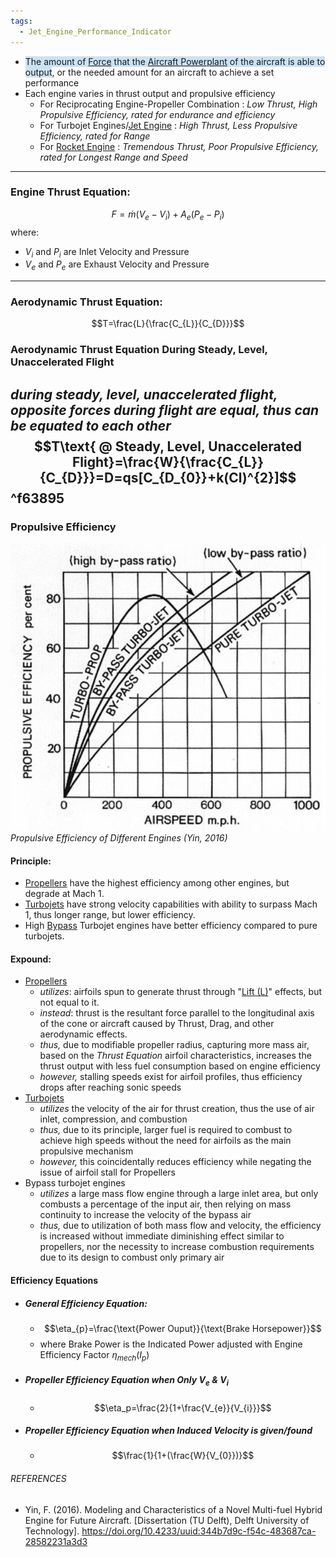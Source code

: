 ```yaml
---
tags:
  - Jet_Engine_Performance_Indicator
---
```

- <span style="background:rgba(5, 117, 197, 0.2)">The amount of [Force](Force.md) that the [Aircraft Powerplant](./Aircraft%20Powerplant.md) of the aircraft is able to output</span>, or the needed amount for an aircraft to achieve a set performance
- Each engine varies in thrust output and propulsive efficiency
	- For Reciprocating Engine-Propeller Combination : *Low Thrust, High Propulsive Efficiency, rated for endurance and efficiency*
	- For Turbojet Engines/[Jet Engine](./Jet%20Engine.md) : *High Thrust, Less Propulsive Efficiency, rated for Range*
	- For [Rocket Engine](Rocket%20Engine.md) : *Tremendous Thrust, Poor Propulsive Efficiency, rated for Longest Range and Speed*

---
### Engine Thrust Equation:

$$
F = \dot{m}(V_{e}-V_{i}) +A_e(P_e-P_i)
$$
where:
- $V_{i}$ and $P_{i}$ are Inlet Velocity and Pressure
- $V_{e}$ and $P_e$ are Exhaust Velocity and Pressure

--- 
### Aerodynamic Thrust Equation:
$$T=\frac{L}{\frac{C_{L}}{C_{D}}}$$
### Aerodynamic Thrust Equation During Steady, Level, Unaccelerated Flight
*during steady, level, unaccelerated flight, opposite forces during flight are equal, thus can be equated to each other*
$$T\text{ @ Steady, Level, Unaccelerated Flight}=\frac{W}{\frac{C_{L}}{C_{D}}}=D=qs[C_{D_{0}}+k(Cl)^{2}]$$ ^f63895
---
### Propulsive Efficiency
![Pasted image 20240421190357.png](./Engineering%20Concepts%20&%20Subjects/Aerodynamics/Chapter%206%20-%20Aircraft%20Performance/Photos/Pasted%20image%2020240421190357.png)
*Propulsive Efficiency of Different Engines (Yin, 2016)*
#### Principle:
- [Propellers](./Propellers.md) have the highest efficiency among other engines, but degrade at Mach 1.
- [Turbojets](./Turbojets.md) have strong velocity capabilities with ability to surpass Mach 1, thus longer range, but lower efficiency. 
- High [Bypass](Bypass.md) Turbojet engines have better efficiency compared to pure turbojets.
#### Expound: 
- [Propellers](./Propellers.md) 
	- *utilizes*: airfoils spun to generate thrust through "[Lift (L)](./Lift%20(L).md)" effects, but not equal to it. 
	- *instead*: thrust is the resultant force parallel to the longitudinal axis of the cone or aircraft caused by Thrust, Drag, and other aerodynamic effects.
	- *thus,* due to modifiable propeller radius, capturing more mass air, based on the *Thrust Equation* airfoil characteristics, increases the thrust output with less fuel consumption based on engine efficiency
	- *however,* stalling speeds exist for airfoil profiles, thus efficiency drops after reaching sonic speeds
- [Turbojets](./Turbojets.md) 
	- *utilizes* the velocity of the air for thrust creation, thus the use of air inlet, compression, and combustion
	- *thus,* due to its principle, larger fuel is required to combust to achieve high speeds without the need for airfoils as the main propulsive mechanism
	- *however,* this coincidentally reduces efficiency while negating the issue of airfoil stall for Propellers
- Bypass turbojet engines
	- *utilizes* a large mass flow engine through a large inlet area, but only combusts a percentage of the input air, then relying on mass continuity to increase the velocity of the bypass air
	- *thus,* due to utilization of both mass flow and velocity, the efficiency is increased without immediate diminishing effect similar to propellers, nor the necessity to increase combustion requirements due to its design to combust only primary air
#### Efficiency Equations
- ##### General Efficiency Equation:
	- $$\eta_{p}=\frac{\text{Power Ouput}}{\text{Brake Horsepower}}$$
	- where Brake Power is the Indicated Power adjusted with Engine Efficiency Factor $\eta_{mech}(I_{p})$   
- ##### Propeller Efficiency Equation when Only $V_e$  & $V_i$ 
	- $$\eta_p=\frac{2}{1+\frac{V_{e}}{V_{i}}}$$
- ##### Propeller Efficiency Equation when Induced Velocity is given/found
	- $$\frac{1}{1+(\frac{W}{V_{0}})}$$

###### REFERENCES
- Yin, F. (2016). Modeling and Characteristics of a Novel Multi-fuel Hybrid Engine for Future Aircraft. [Dissertation (TU Delft), Delft University of Technology]. https://doi.org/10.4233/uuid:344b7d9c-f54c-483687ca-28582231a3d3